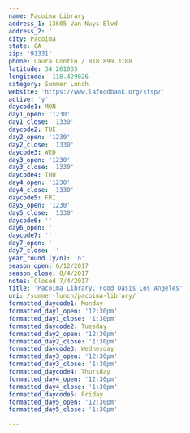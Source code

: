 ```yaml
---
name: Pacoima Library
address_1: 13605 Van Nuys Blvd
address_2: ''
city: Pacoima
state: CA
zip: '91331'
phone: Laura Contin / 818.899.3188
latitude: 34.261035
longitude: -118.429026
category: Summer Lunch
website: 'https://www.lafoodbank.org/sfsp/'
active: 'y'
daycode1: MON
day1_open: '1230'
day1_close: '1330'
daycode2: TUE
day2_open: '1230'
day2_close: '1330'
daycode3: WED
day3_open: '1230'
day3_close: '1330'
daycode4: THU
day4_open: '1230'
day4_close: '1330'
daycode5: FRI
day5_open: '1230'
day5_close: '1330'
daycode6: ''
day6_open: ''
daycode7: ''
day7_open: ''
day7_close: ''
year_round (y/n): 'n'
season_open: 6/12/2017
season_close: 8/4/2017
notes: Closed 7/4/2017
title: 'Pacoima Library, Food Oasis Los Angeles'
uri: /summer-lunch/pacoima-library/
formatted_daycode1: Monday
formatted_day1_open: '12:30pm'
formatted_day1_close: '1:30pm'
formatted_daycode2: Tuesday
formatted_day2_open: '12:30pm'
formatted_day2_close: '1:30pm'
formatted_daycode3: Wednesday
formatted_day3_open: '12:30pm'
formatted_day3_close: '1:30pm'
formatted_daycode4: Thursday
formatted_day4_open: '12:30pm'
formatted_day4_close: '1:30pm'
formatted_daycode5: Friday
formatted_day5_open: '12:30pm'
formatted_day5_close: '1:30pm'

---
```



